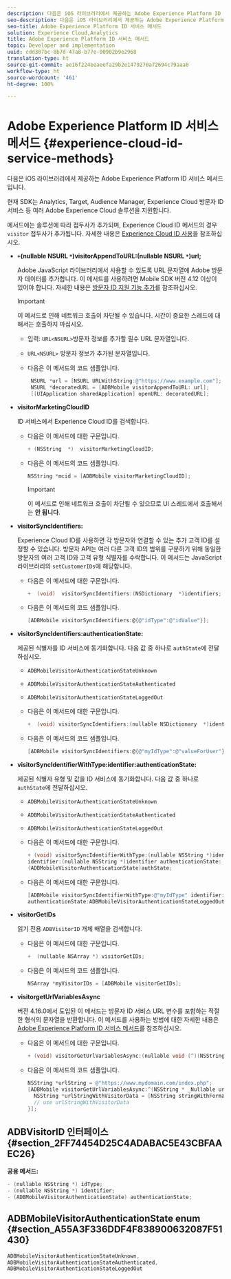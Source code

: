 ```yaml
---
description: 다음은 iOS 라이브러리에서 제공하는 Adobe Experience Platform ID 서비스 메서드입니다.
seo-description: 다음은 iOS 라이브러리에서 제공하는 Adobe Experience Platform ID 서비스 메서드입니다.
seo-title: Adobe Experience Platform ID 서비스 메서드
solution: Experience Cloud,Analytics
title: Adobe Experience Platform ID 서비스 메서드
topic: Developer and implementation
uuid: cdd307bc-8b7d-47a8-b77e-00902b9e2968
translation-type: ht
source-git-commit: ae16f224eeaeefa29b2e1479270a72694c79aaa0
workflow-type: ht
source-wordcount: '461'
ht-degree: 100%

---
```



# Adobe Experience Platform ID 서비스 메서드 {#experience-cloud-id-service-methods}

다음은 iOS 라이브러리에서 제공하는 Adobe Experience Platform ID 서비스 메서드입니다.

현재 SDK는 Analytics, Target, Audience Manager, Experience Cloud 방문자 ID 서비스 등 여러 Adobe Experience Cloud 솔루션을 지원합니다.

메서드에는 솔루션에 따라 접두사가 추가되며, Experience Cloud ID 메서드의 경우 `visitor` 접두사가 추가됩니다. 자세한 내용은 [Experience Cloud ID 사용](/help/ios/marketing-cloud/mcvid.md)을 참조하십시오.

* **`+`(nullable NSURL `*`)visitorAppendToURL:(nullable NSURL `*`)url;**

   Adobe JavaScript 라이브러리에서 사용할 수 있도록 URL 문자열에 Adobe 방문자 데이터를 추가합니다. 이 메서드를 사용하려면 Mobile SDK 버전 4.12 이상이 있어야 합니다. 자세한 내용은 [방문자 ID 지원 기능 추가](https://docs.adobe.com/content/help/ko-KR/id-service/using/id-service-api/methods/appendvisitorid.html)를 참조하십시오.

   >[!IMPORTANT]
   >
   >이 메서드로 인해 네트워크 호출이 차단될 수 있습니다. 시간이 중요한 스레드에 대해서는 호출하지 마십시오.

   * 입력: `URL<NSURL>`방문자 정보를 추가할 필수 URL 문자열입니다.
   * `URL<NSURL>`
방문자 정보가 추가된 문자열입니다.

   * 다음은 이 메서드의 코드 샘플입니다.

      ```objective-c
       NSURL *url = [NSURL URLWithString:@"https://www.example.com"];  
       NSURL *decoratedURL = [ADBMobile visitorAppendToURL: url];  
       [[UIApplication sharedApplication] openURL: decoratedURL];  
      ```

* **visitorMarketingCloudID**

   ID 서비스에서 Experience Cloud ID를 검색합니다.

   * 다음은 이 메서드에 대한 구문입니다.

      ```objective-c
      + (NSString  *)  visitorMarketingCloudID;
      ```

   * 다음은 이 메서드의 코드 샘플입니다.

      ```objective-c
      NSString *mcid = [ADBMobile visitorMarketingCloudID]; 
      ```

      >[!IMPORTANT]
      >
      >이 메서드로 인해 네트워크 호출이 차단될 수 있으므로 UI 스레드에서 호출해서는 **안 됩니다**.

* **visitorSyncIdentifiers:**

   Experience Cloud ID를 사용하면 각 방문자와 연결할 수 있는 추가 고객 ID를 설정할 수 있습니다. 방문자 API는 여러 다른 고객 ID의 범위를 구분하기 위해 동일한 방문자의 여러 고객 ID와 고객 유형 식별자를 수락합니다. 이 메서드는 JavaScript 라이브러리의 `setCustomerIDs`에 해당합니다.

   * 다음은 이 메서드에 대한 구문입니다.

      ```objective-c
      +  (void)  visitorSyncIdentifiers:(NSDictionary  *)identifiers;
      ```

   * 다음은 이 메서드의 코드 샘플입니다.

      ```objective-c
      [ADBMobile visitorSyncIdentifiers:@{@"idType":@"idValue"}];
      ```

* **visitorSyncIdentifiers:authenticationState:**

   제공된 식별자를 ID 서비스에 동기화합니다. 다음 값 중 하나로 `authState`에 전달하십시오.

   * `ADBMobileVisitorAuthenticationStateUnknown`
   * `ADBMobileVisitorAuthenticationStateAuthenticated`
   * `ADBMobileVisitorAuthenticationStateLoggedOut`

   * 다음은 이 메서드에 대한 구문입니다.

      ```objective-c
      +  (void) visitorSyncIdentifiers:(nullable NSDictionary  *)identifiers  authenticationState:(ADBMobileVisitorAuthenticationState)authState; 
      ```

   * 다음은 이 메서드의 코드 샘플입니다.

      ```objective-c
      [ADBMobile visitorSyncIdentifiers:@{@"myIdType":@"valueForUser"}  authenticationState:ADBMobileVisitorAuthenticationStateAuthenticated]; 
      ```

* **visitorSyncIdentifierWithType:identifier:authenticationState:**

   제공된 식별자 유형 및 값을 ID 서비스에 동기화합니다. 다음 값 중 하나로 `authState`에 전달하십시오.

   * `ADBMobileVisitorAuthenticationStateUnknown`
   * `ADBMobileVisitorAuthenticationStateAuthenticated`
   * `ADBMobileVisitorAuthenticationStateLoggedOut`

   * 다음은 이 메서드에 대한 구문입니다.

      ```objective-c
      + (void) visitorSyncIdentifierWithType:(nullable NSString *)identifierType  
      identifier:(nullable NSString *)identifier authenticationState:
      (ADBMobileVisitorAuthenticationState)authState; 
      ```

   * 다음은 이 메서드에 대한 구문입니다.

      ```objective-c
      [ADBMobile visitorSyncIdentifierWithType:@"myIdType" identifier:@"valueForUser"  
      authenticationState:ADBMobileVisitorAuthenticationStateLoggedOut]; 
      ```

* **visitorGetIDs**

   읽기 전용 `ADBVisitorID` 개체 배열을 검색합니다.

   * 다음은 이 메서드에 대한 구문입니다.

      ```objective-c
      +  (nullable NSArray *) visitorGetIDs;
      ```

   * 다음은 이 메서드의 코드 샘플입니다.

      ```objective-c
      NSArray *myVisitorIDs = [ADBMobile visitorGetIDs];
      ```

* **visitorgetUrlVariablesAsync**

   버전 4.16.0에서 도입된 이 메서드는 방문자 ID 서비스 URL 변수를 포함하는 적절한 형식의 문자열을 반환합니다. 이 메서드를 사용하는 방법에 대한 자세한 내용은 [Adobe Experience Platform ID 서비스 메서드](/help/ios/reference/hybrid-app.md)를 참조하십시오.

   * 다음은 이 메서드에 대한 구문입니다.

      ```objectivec
      + (void) visitorGetUrlVariablesAsync:(nullable void (^)(NSString* __nullable urlVariables))callback;
      ```

   * 다음은 이 메서드의 코드 샘플입니다.

      ```objectivec
      NSString *urlString = @"https://www.mydomain.com/index.php"; 
      [ADBMobile visitorGetUrlVariablesAsync:^(NSString * _Nullable urlVariables) { 
        NSString *urlStringWithVisitorData = [NSString stringWithFormat:@"%@?%@", urlString, urlVariables]; 
        // use urlStringWithVisitorData 
      }];
      ```

## ADBVisitorID 인터페이스 {#section_2FF74454D25C4ADABAC5E43CBFAAEC26}

**공용 메서드:**

```objective-c
- (nullable NSString *) idType; 
- (nullable NSString *) identifier; 
- (ADBMobileVisitorAuthenticationState) authenticationState; 
```

## ADBMobileVisitorAuthenticationState enum {#section_A55A3F336DDF4F838900632087F51430}

```objective-c
ADBMobileVisitorAuthenticationStateUnknown, 
ADBMobileVisitorAuthenticationStateAuthenticated, 
ADBMobileVisitorAuthenticationStateLoggedOut
```

